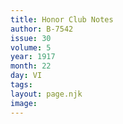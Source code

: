 ```yaml
---
title: Honor Club Notes
author: B-7542
issue: 30
volume: 5
year: 1917
month: 22
day: VI
tags:
layout: page.njk
image:
---
```





